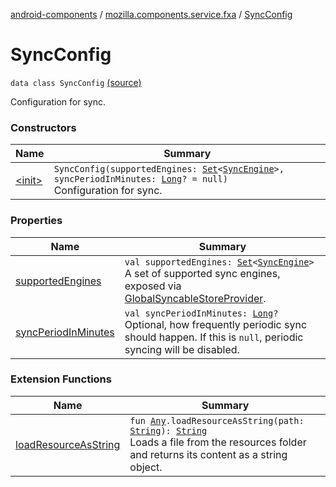 [android-components](../../index.md) / [mozilla.components.service.fxa](../index.md) / [SyncConfig](./index.md)

# SyncConfig

`data class SyncConfig` [(source)](https://github.com/mozilla-mobile/android-components/blob/master/components/service/firefox-accounts/src/main/java/mozilla/components/service/fxa/Config.kt#L50)

Configuration for sync.

### Constructors

| Name | Summary |
|---|---|
| [&lt;init&gt;](-init-.md) | `SyncConfig(supportedEngines: `[`Set`](https://kotlinlang.org/api/latest/jvm/stdlib/kotlin.collections/-set/index.html)`<`[`SyncEngine`](../-sync-engine/index.md)`>, syncPeriodInMinutes: `[`Long`](https://kotlinlang.org/api/latest/jvm/stdlib/kotlin/-long/index.html)`? = null)`<br>Configuration for sync. |

### Properties

| Name | Summary |
|---|---|
| [supportedEngines](supported-engines.md) | `val supportedEngines: `[`Set`](https://kotlinlang.org/api/latest/jvm/stdlib/kotlin.collections/-set/index.html)`<`[`SyncEngine`](../-sync-engine/index.md)`>`<br>A set of supported sync engines, exposed via [GlobalSyncableStoreProvider](../../mozilla.components.service.fxa.sync/-global-syncable-store-provider/index.md). |
| [syncPeriodInMinutes](sync-period-in-minutes.md) | `val syncPeriodInMinutes: `[`Long`](https://kotlinlang.org/api/latest/jvm/stdlib/kotlin/-long/index.html)`?`<br>Optional, how frequently periodic sync should happen. If this is `null`, periodic syncing will be disabled. |

### Extension Functions

| Name | Summary |
|---|---|
| [loadResourceAsString](../../mozilla.components.support.test.file/kotlin.-any/load-resource-as-string.md) | `fun `[`Any`](https://kotlinlang.org/api/latest/jvm/stdlib/kotlin/-any/index.html)`.loadResourceAsString(path: `[`String`](https://kotlinlang.org/api/latest/jvm/stdlib/kotlin/-string/index.html)`): `[`String`](https://kotlinlang.org/api/latest/jvm/stdlib/kotlin/-string/index.html)<br>Loads a file from the resources folder and returns its content as a string object. |
